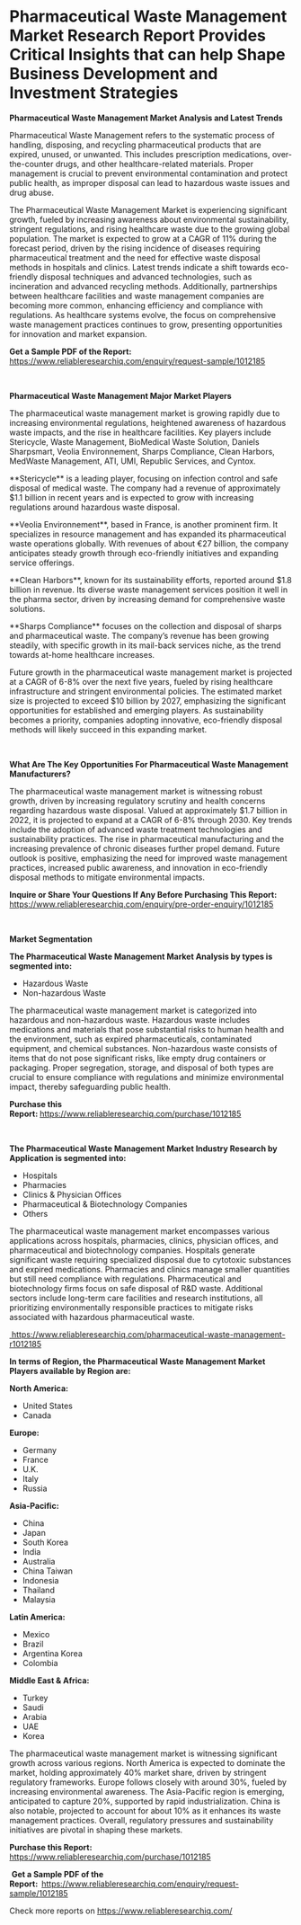 <p><h1>Pharmaceutical Waste Management Market Research Report Provides Critical Insights that can help Shape Business Development and Investment Strategies</h1></p><p><strong>Pharmaceutical Waste Management Market Analysis and Latest Trends</strong></p>
<p><p>Pharmaceutical Waste Management refers to the systematic process of handling, disposing, and recycling pharmaceutical products that are expired, unused, or unwanted. This includes prescription medications, over-the-counter drugs, and other healthcare-related materials. Proper management is crucial to prevent environmental contamination and protect public health, as improper disposal can lead to hazardous waste issues and drug abuse.</p><p>The Pharmaceutical Waste Management Market is experiencing significant growth, fueled by increasing awareness about environmental sustainability, stringent regulations, and rising healthcare waste due to the growing global population. The market is expected to grow at a CAGR of 11% during the forecast period, driven by the rising incidence of diseases requiring pharmaceutical treatment and the need for effective waste disposal methods in hospitals and clinics. Latest trends indicate a shift towards eco-friendly disposal techniques and advanced technologies, such as incineration and advanced recycling methods. Additionally, partnerships between healthcare facilities and waste management companies are becoming more common, enhancing efficiency and compliance with regulations. As healthcare systems evolve, the focus on comprehensive waste management practices continues to grow, presenting opportunities for innovation and market expansion.</p></p>
<p><strong>Get a Sample PDF of the Report:&nbsp;</strong> <a href="https://www.reliableresearchiq.com/enquiry/request-sample/1012185?utm_campaign=2180&utm_medium=2&utm_source=Github&utm_content=ia&utm_term=05032025&utm_id=pharmaceutical-waste-management">https://www.reliableresearchiq.com/enquiry/request-sample/1012185</a></p>
<p>&nbsp;</p>
<p><strong>Pharmaceutical Waste Management Major Market Players</strong></p>
<p><p>The pharmaceutical waste management market is growing rapidly due to increasing environmental regulations, heightened awareness of hazardous waste impacts, and the rise in healthcare facilities. Key players include Stericycle, Waste Management, BioMedical Waste Solution, Daniels Sharpsmart, Veolia Environnement, Sharps Compliance, Clean Harbors, MedWaste Management, ATI, UMI, Republic Services, and Cyntox.</p><p>**Stericycle** is a leading player, focusing on infection control and safe disposal of medical waste. The company had a revenue of approximately $1.1 billion in recent years and is expected to grow with increasing regulations around hazardous waste disposal.</p><p>**Veolia Environnement**, based in France, is another prominent firm. It specializes in resource management and has expanded its pharmaceutical waste operations globally. With revenues of about €27 billion, the company anticipates steady growth through eco-friendly initiatives and expanding service offerings.</p><p>**Clean Harbors**, known for its sustainability efforts, reported around $1.8 billion in revenue. Its diverse waste management services position it well in the pharma sector, driven by increasing demand for comprehensive waste solutions.</p><p>**Sharps Compliance** focuses on the collection and disposal of sharps and pharmaceutical waste. The company’s revenue has been growing steadily, with specific growth in its mail-back services niche, as the trend towards at-home healthcare increases.</p><p>Future growth in the pharmaceutical waste management market is projected at a CAGR of 6-8% over the next five years, fueled by rising healthcare infrastructure and stringent environmental policies. The estimated market size is projected to exceed $10 billion by 2027, emphasizing the significant opportunities for established and emerging players. As sustainability becomes a priority, companies adopting innovative, eco-friendly disposal methods will likely succeed in this expanding market.</p></p>
<p>&nbsp;</p>
<p><strong>What Are The Key Opportunities For Pharmaceutical Waste Management Manufacturers?</strong></p>
<p><p>The pharmaceutical waste management market is witnessing robust growth, driven by increasing regulatory scrutiny and health concerns regarding hazardous waste disposal. Valued at approximately $1.7 billion in 2022, it is projected to expand at a CAGR of 6-8% through 2030. Key trends include the adoption of advanced waste treatment technologies and sustainability practices. The rise in pharmaceutical manufacturing and the increasing prevalence of chronic diseases further propel demand. Future outlook is positive, emphasizing the need for improved waste management practices, increased public awareness, and innovation in eco-friendly disposal methods to mitigate environmental impacts.</p></p>
<p><strong>Inquire or Share Your Questions If Any Before Purchasing This Report:</strong> <a href="https://www.reliableresearchiq.com/enquiry/pre-order-enquiry/1012185?utm_campaign=2180&utm_medium=2&utm_source=Github&utm_content=ia&utm_term=05032025&utm_id=pharmaceutical-waste-management">https://www.reliableresearchiq.com/enquiry/pre-order-enquiry/1012185</a></p>
<p>&nbsp;</p>
<p><strong>Market Segmentation</strong></p>
<p><strong>The Pharmaceutical Waste Management Market Analysis by types is segmented into:</strong></p>
<p><ul><li>Hazardous Waste</li><li>Non-hazardous Waste</li></ul></p>
<p><p>The pharmaceutical waste management market is categorized into hazardous and non-hazardous waste. Hazardous waste includes medications and materials that pose substantial risks to human health and the environment, such as expired pharmaceuticals, contaminated equipment, and chemical substances. Non-hazardous waste consists of items that do not pose significant risks, like empty drug containers or packaging. Proper segregation, storage, and disposal of both types are crucial to ensure compliance with regulations and minimize environmental impact, thereby safeguarding public health.</p></p>
<p><strong>Purchase this Report:&nbsp;</strong><a href="https://www.reliableresearchiq.com/purchase/1012185?utm_campaign=2180&utm_medium=2&utm_source=Github&utm_content=ia&utm_term=05032025&utm_id=pharmaceutical-waste-management">https://www.reliableresearchiq.com/purchase/1012185</a></p>
<p>&nbsp;</p>
<p><strong>The Pharmaceutical Waste Management Market Industry Research by Application is segmented into:</strong></p>
<p><ul><li>Hospitals</li><li>Pharmacies</li><li>Clinics & Physician Offices</li><li>Pharmaceutical & Biotechnology Companies</li><li>Others</li></ul></p>
<p><p>The pharmaceutical waste management market encompasses various applications across hospitals, pharmacies, clinics, physician offices, and pharmaceutical and biotechnology companies. Hospitals generate significant waste requiring specialized disposal due to cytotoxic substances and expired medications. Pharmacies and clinics manage smaller quantities but still need compliance with regulations. Pharmaceutical and biotechnology firms focus on safe disposal of R&D waste. Additional sectors include long-term care facilities and research institutions, all prioritizing environmentally responsible practices to mitigate risks associated with hazardous pharmaceutical waste.</p></p>
<p><a href="https://www.reliableresearchiq.com/pharmaceutical-waste-management-r1012185?utm_campaign=2180&utm_medium=2&utm_source=Github&utm_content=ia&utm_term=05032025&utm_id=pharmaceutical-waste-management">&nbsp;https://www.reliableresearchiq.com/pharmaceutical-waste-management-r1012185</a></p>
<p><strong>In terms of Region, the Pharmaceutical Waste Management Market Players available by Region are:</strong></p>
<p>
    <p> <strong> North America: </strong>
        <ul>
            <li>United States</li>
            <li>Canada</li>
        </ul>
        </p> 
    <p> <strong> Europe: </strong>
        <ul>
            <li>Germany</li>
            <li>France</li>
            <li>U.K.</li>
            <li>Italy</li>
            <li>Russia</li>
        </ul>
        </p> 
    <p> <strong> Asia-Pacific: </strong>
        <ul>
            <li>China</li>
            <li>Japan</li>
            <li>South Korea</li>
            <li>India</li>
            <li>Australia</li>
            <li>China Taiwan</li>
            <li>Indonesia</li>
            <li>Thailand</li>
            <li>Malaysia</li>
        </ul>
        </p> 
    <p> <strong> Latin America: </strong>
        <ul>
            <li>Mexico</li>
            <li>Brazil</li>
            <li>Argentina Korea</li>
            <li>Colombia</li>
        </ul>
        </p> 
    <p> <strong> Middle East & Africa: </strong>
        <ul>
            <li>Turkey</li>
            <li>Saudi</li>
            <li>Arabia</li>
            <li>UAE</li>
            <li>Korea</li>
        </ul>
    </p>
    </p>
<p><p>The pharmaceutical waste management market is witnessing significant growth across various regions. North America is expected to dominate the market, holding approximately 40% market share, driven by stringent regulatory frameworks. Europe follows closely with around 30%, fueled by increasing environmental awareness. The Asia-Pacific region is emerging, anticipated to capture 20%, supported by rapid industrialization. China is also notable, projected to account for about 10% as it enhances its waste management practices. Overall, regulatory pressures and sustainability initiatives are pivotal in shaping these markets.</p></p>
<p><strong>Purchase this Report: </strong><a href="https://www.reliableresearchiq.com/purchase/1012185?utm_campaign=2180&utm_medium=2&utm_source=Github&utm_content=ia&utm_term=05032025&utm_id=pharmaceutical-waste-management">https://www.reliableresearchiq.com/purchase/1012185</a></p>
<p>&nbsp;<strong>Get a Sample PDF of the Report:&nbsp;&nbsp;</strong><a href="https://www.reliableresearchiq.com/enquiry/request-sample/1012185?utm_campaign=2180&utm_medium=2&utm_source=Github&utm_content=ia&utm_term=05032025&utm_id=pharmaceutical-waste-management">https://www.reliableresearchiq.com/enquiry/request-sample/1012185</a></p>
<p><strong></strong></p>
<p>Check more reports on <a href="https://www.reliableresearchiq.com/?utm_campaign=2180&utm_medium=2&utm_source=Github&utm_content=ia&utm_term=05032025&utm_id=pharmaceutical-waste-management">https://www.reliableresearchiq.com/</a></p>